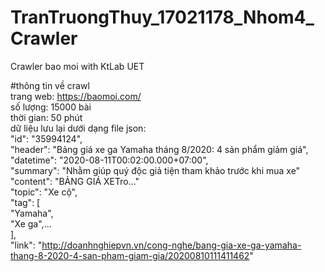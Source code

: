 # TranTruongThuy_17021178_Nhom4_Crawler
Crawler bao moi with KtLab UET

#thông tin về crawl  
trang web: https://baomoi.com/  
số lượng: 15000 bài  
thời gian: 50 phút  
dữ liệu lưu lại dưới dạng file json:  
   "id": "35994124",  
   "header": "Bảng giá xe ga Yamaha tháng 8/2020: 4 sản phẩm giảm giá",    
   "datetime": "2020-08-11T00:02:00.000+07:00",    
   "summary": "Nhằm giúp quý độc giả tiện tham khảo trước khi mua xe"  
   "content": "BẢNG GIÁ XETro..."  
   "topic": "Xe cộ",  
   "tag": [  
      "Yamaha",  
      "Xe ga",...  
   ],  
   "link": "http://doanhnghiepvn.vn/cong-nghe/bang-gia-xe-ga-yamaha-thang-8-2020-4-san-pham-giam-gia/20200810111411462"
